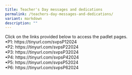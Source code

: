 ```yaml
---
title: Teacher's Day messages and dedications
permalink: /teachers-day-messages-and-dedications/
variant: markdown
description: ""
---
```

<p>Click on the links provided below to access the padlet pages.<br>
•P1: https://tinyurl.com/svpsP12024<br>
•P2: https://tinyurl.com/svpsP22024<br>
•P3: https://tinyurl.com/svpsP32024<br>
•P4: https://tinyurl.com/svpsP42024<br>
•P5: https://tinyurl.com/svpsP52024<br>
•P6: https://tinyurl.com/svpsP62024</p>